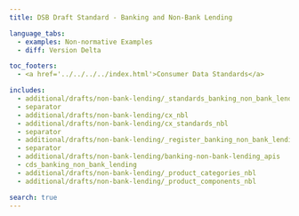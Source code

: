 ```yaml
---
title: DSB Draft Standard - Banking and Non-Bank Lending

language_tabs:
  - examples: Non-normative Examples
  - diff: Version Delta

toc_footers:
  - <a href='../../../../index.html'>Consumer Data Standards</a>

includes:
  - additional/drafts/non-bank-lending/_standards_banking_non_bank_lending
  - separator
  - additional/drafts/non-bank-lending/cx_nbl
  - additional/drafts/non-bank-lending/cx_standards_nbl
  - separator
  - additional/drafts/non-bank-lending/_register_banking_non_bank_lending
  - separator
  - additional/drafts/non-bank-lending/banking-non-bank-lending_apis
  - cds_banking_non_bank_lending
  - additional/drafts/non-bank-lending/_product_categories_nbl
  - additional/drafts/non-bank-lending/_product_components_nbl

search: true
---
```

